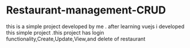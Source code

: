 # Restaurant-management-CRUD
this is a simple project developed by me . after learning vuejs i developed this simple project .this project has login functionality,Create,Update,View,and delete of restaurant  
